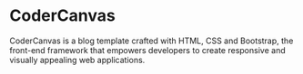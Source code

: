 # CoderCanvas
CoderCanvas is a blog template crafted with HTML, CSS and Bootstrap, the front-end framework that empowers developers to create responsive and visually appealing web applications.
